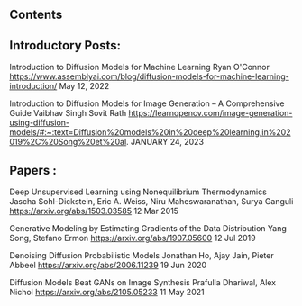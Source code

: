 
Contents
------------


Introductory Posts:
-------------------
Introduction to Diffusion Models for Machine Learning
Ryan O'Connor
https://www.assemblyai.com/blog/diffusion-models-for-machine-learning-introduction/
May 12, 2022



Introduction to Diffusion Models for Image Generation – A Comprehensive Guide
Vaibhav Singh
Sovit Rath
https://learnopencv.com/image-generation-using-diffusion-models/#:~:text=Diffusion%20models%20in%20deep%20learning,in%202019%2C%20Song%20et%20al.
JANUARY 24, 2023



Papers :
--------
Deep Unsupervised Learning using Nonequilibrium Thermodynamics
Jascha Sohl-Dickstein, Eric A. Weiss, Niru Maheswaranathan, Surya Ganguli
https://arxiv.org/abs/1503.03585
12 Mar 2015

Generative Modeling by Estimating Gradients of the Data Distribution
Yang Song, Stefano Ermon
https://arxiv.org/abs/1907.05600
12 Jul 2019


Denoising Diffusion Probabilistic Models
Jonathan Ho, Ajay Jain, Pieter Abbeel
https://arxiv.org/abs/2006.11239
19 Jun 2020

Diffusion Models Beat GANs on Image Synthesis
Prafulla Dhariwal, Alex Nichol
https://arxiv.org/abs/2105.05233
11 May 2021


